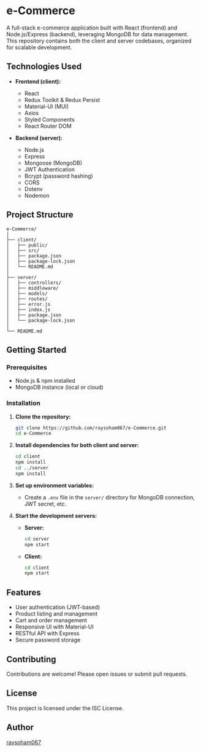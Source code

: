 # e-Commerce

A full-stack e-commerce application built with React (frontend) and Node.js/Express (backend), leveraging MongoDB for data management. This repository contains both the client and server codebases, organized for scalable development.

## Technologies Used

- **Frontend (client):**
  - React
  - Redux Toolkit & Redux Persist
  - Material-UI (MUI)
  - Axios
  - Styled Components
  - React Router DOM

- **Backend (server):**
  - Node.js
  - Express
  - Mongoose (MongoDB)
  - JWT Authentication
  - Bcrypt (password hashing)
  - CORS
  - Dotenv
  - Nodemon

## Project Structure

```
e-Commerce/
│
├── client/
│   ├── public/
│   ├── src/
│   ├── package.json
│   ├── package-lock.json
│   └── README.md
│
├── server/
│   ├── controllers/
│   ├── middleware/
│   ├── models/
│   ├── routes/
│   ├── error.js
│   ├── index.js
│   ├── package.json
│   └── package-lock.json
│
└── README.md
```

## Getting Started

### Prerequisites

- Node.js & npm installed
- MongoDB instance (local or cloud)

### Installation

1. **Clone the repository:**
   ```bash
   git clone https://github.com/raysoham067/e-Commerce.git
   cd e-Commerce
   ```

2. **Install dependencies for both client and server:**
   ```bash
   cd client
   npm install
   cd ../server
   npm install
   ```

3. **Set up environment variables:**
   - Create a `.env` file in the `server/` directory for MongoDB connection, JWT secret, etc.

4. **Start the development servers:**

   - **Server:**
     ```bash
     cd server
     npm start
     ```
   - **Client:**
     ```bash
     cd client
     npm start
     ```

## Features

- User authentication (JWT-based)
- Product listing and management
- Cart and order management
- Responsive UI with Material-UI
- RESTful API with Express
- Secure password storage

## Contributing

Contributions are welcome! Please open issues or submit pull requests.

## License

This project is licensed under the ISC License.

## Author

[raysoham067](https://github.com/raysoham067)
